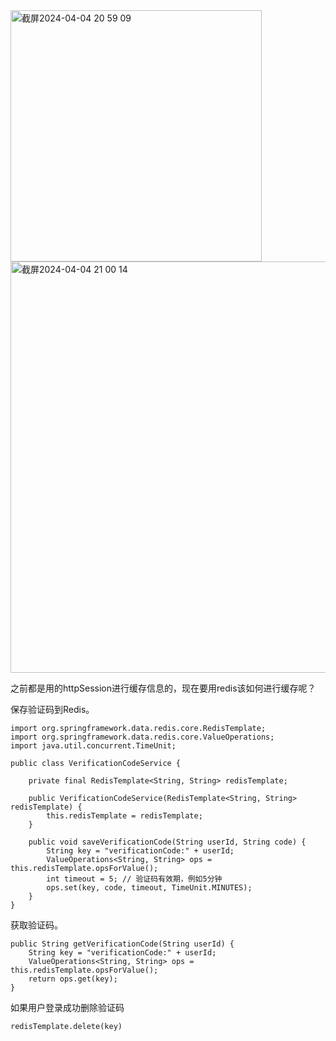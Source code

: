 <img width="402" alt="截屏2024-04-04 20 59 09" src="https://github.com/xkong-study/reggie_delivery_note/assets/100473178/59fe9220-b97e-434b-aff8-64e904212a66">

<img width="658" alt="截屏2024-04-04 21 00 14" src="https://github.com/xkong-study/reggie_delivery_note/assets/100473178/a8c997d9-5533-4d9e-bfae-c967ec4dfaef">


之前都是用的httpSession进行缓存信息的，现在要用redis该如何进行缓存呢？    

保存验证码到Redis。 
```code
import org.springframework.data.redis.core.RedisTemplate;
import org.springframework.data.redis.core.ValueOperations;
import java.util.concurrent.TimeUnit;

public class VerificationCodeService {

    private final RedisTemplate<String, String> redisTemplate;

    public VerificationCodeService(RedisTemplate<String, String> redisTemplate) {
        this.redisTemplate = redisTemplate;
    }

    public void saveVerificationCode(String userId, String code) {
        String key = "verificationCode:" + userId;
        ValueOperations<String, String> ops = this.redisTemplate.opsForValue();
        int timeout = 5; // 验证码有效期，例如5分钟
        ops.set(key, code, timeout, TimeUnit.MINUTES);
    }
}

```

获取验证码。  
```code
public String getVerificationCode(String userId) {
    String key = "verificationCode:" + userId;
    ValueOperations<String, String> ops = this.redisTemplate.opsForValue();
    return ops.get(key);
}
```

如果用户登录成功删除验证码   
```code
redisTemplate.delete(key)
```

